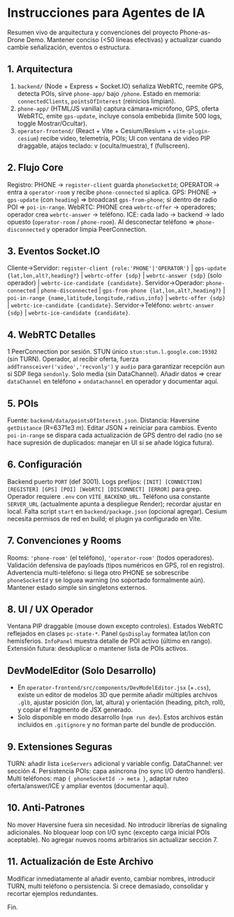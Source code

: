 # Instrucciones para Agentes de IA
Resumen vivo de arquitectura y convenciones del proyecto Phone-as-Drone Demo. Mantener conciso (<50 líneas efectivas) y actualizar cuando cambie señalización, eventos o estructura.

## 1. Arquitectura
1) `backend/` (Node + Express + Socket.IO) señaliza WebRTC, reemite GPS, detecta POIs, sirve `phone-app/` bajo `/phone`. Estado en memoria: `connectedClients`, `pointsOfInterest` (reinicios limpian).
2) `phone-app/` (HTML/JS vanilla) captura cámara+micrófono, GPS, oferta WebRTC, emite `gps-update`, incluye consola embebida (limite 500 logs, toggle Mostrar/Ocultar).
3) `operator-frontend/` (React + Vite + Cesium/Resium + `vite-plugin-cesium`) recibe video, telemetría, POIs; UI con ventana de video PIP draggable, atajos teclado: v (oculta/muestra), f (fullscreen).

## 2. Flujo Core
Registro: PHONE -> `register-client` guarda `phoneSocketId`; OPERATOR -> entra a `operator-room` y recibe `phone-connected` si aplica.
GPS: PHONE -> `gps-update` (con `heading`) => broadcast `gps-from-phone`; si dentro de radio POI => `poi-in-range`.
WebRTC: PHONE crea `webrtc-offer` -> operadores; operador crea `webrtc-answer` -> teléfono. ICE: cada lado -> backend -> lado opuesto (`operator-room` / `phone-room`). Al desconectar teléfono => `phone-disconnected` y operador limpia PeerConnection.

## 3. Eventos Socket.IO
Cliente→Servidor: `register-client {role:'PHONE'|'OPERATOR'}` | `gps-update {lat,lon,alt?,heading?}` | `webrtc-offer {sdp}` | `webrtc-answer {sdp}` (solo operador) | `webrtc-ice-candidate {candidate}`.
Servidor→Operador: `phone-connected` | `phone-disconnected` | `gps-from-phone {lat,lon,alt?,heading?}` | `poi-in-range {name,latitude,longitude,radius,info}` | `webrtc-offer {sdp}` | `webrtc-ice-candidate {candidate}`.
Servidor→Teléfono: `webrtc-answer {sdp}` | `webrtc-ice-candidate {candidate}`.

## 4. WebRTC Detalles
1 PeerConnection por sesión. STUN único `stun:stun.l.google.com:19302` (sin TURN). Operador, al recibir oferta, fuerza `addTransceiver('video','recvonly')` y `audio` para garantizar recepción aun si SDP llega `sendonly`. Solo media (sin DataChannel). Añadir datos => crear `dataChannel` en teléfono + `ondatachannel` en operador y documentar aquí.

## 5. POIs
Fuente: `backend/data/pointsOfInterest.json`. Distancia: Haversine `getDistance` (R=6371e3 m). Editar JSON + reiniciar para cambios. Evento `poi-in-range` se dispara cada actualización de GPS dentro del radio (no se hace supresión de duplicados: manejar en UI si se añade lógica futura).

## 6. Configuración
Backend puerto `PORT` (def 3001). Logs prefijos: `[INIT] [CONNECTION] [REGISTER] [GPS] [POI] [WebRTC] [DISCONNECT] [ERROR]` para grep. Operador requiere `.env` con `VITE_BACKEND_URL`. Teléfono usa constante `SERVER_URL` (actualmente apunta a despliegue Render); recordar ajustar en local. Falta script `start` en `backend/package.json` (opcional agregar). Cesium necesita permisos de red en build; el plugin ya configurado en Vite.

## 7. Convenciones y Rooms
Rooms: `'phone-room'` (el teléfono), `'operator-room'` (todos operadores). Validación defensiva de payloads (tipos numéricos en GPS, rol en registro). Advertencia multi-teléfono: si llega otro PHONE se sobrescribe `phoneSocketId` y se loguea warning (no soportado formalmente aún). Mantener estado simple sin singletons externos.

## 8. UI / UX Operador
Ventana PIP draggable (mouse down excepto controles). Estados WebRTC reflejados en clases `pc-state-*`. Panel `GpsDisplay` formatea lat/lon con hemisferios. `InfoPanel` muestra detalle de POI activo (último en rango). Extensión futura: desduplicar o mantener lista de POIs activos.

## DevModelEditor (Solo Desarrollo)
- En `operator-frontend/src/components/DevModelEditor.jsx` (+`.css`), existe un editor de modelos 3D que permite añadir múltiples archivos `.glb`, ajustar posición (lon, lat, altura) y orientación (heading, pitch, roll), y copiar el fragmento de JSX generado.
- Solo disponible en modo desarrollo (`npm run dev`). Estos archivos están incluidos en `.gitignore` y no forman parte del bundle de producción.

## 9. Extensiones Seguras
TURN: añadir lista `iceServers` adicional y variable config. DataChannel: ver sección 4. Persistencia POIs: capa asíncrona (no sync I/O dentro handlers). Multi teléfonos: map `{ phoneSocketId -> meta }`, adaptar ruteo oferta/answer/ICE y ampliar eventos (documentar aquí).

## 10. Anti-Patrones
No mover Haversine fuera sin necesidad. No introducir librerías de signaling adicionales. No bloquear loop con I/O sync (excepto carga inicial POIs aceptable). No agregar nuevos rooms arbitrarios sin actualizar sección 7.

## 11. Actualización de Este Archivo
Modificar inmediatamente al añadir evento, cambiar nombres, introducir TURN, multi teléfono o persistencia. Si crece demasiado, consolidar y recortar ejemplos redundantes.

Fin.
